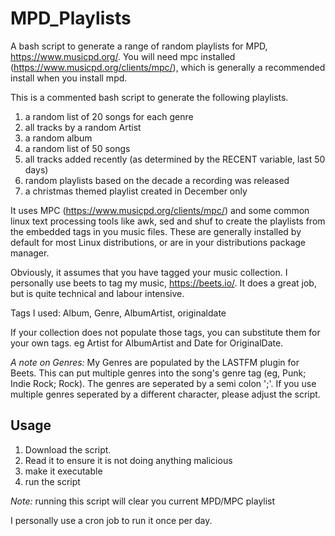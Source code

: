 # MPD_Playlists
A bash script to generate a range of random playlists for MPD, https://www.musicpd.org/. You will need mpc installed (https://www.musicpd.org/clients/mpc/), which is generally a recommended install when you install mpd.

This is a commented bash script to generate the following playlists. 

1. a random list of 20 songs for each genre
1. all tracks by a random Artist
1. a random album
1. a random list of 50 songs
1. all tracks added recently (as determined by the RECENT variable, last 50 days)
1. random playlists based on the decade a recording was released
1. a christmas themed playlist created in December only 

It uses MPC (https://www.musicpd.org/clients/mpc/) and some common linux text processing tools like awk, sed and shuf to create the playlists from the embedded tags in you music files. These are generally installed by default for most Linux distributions, or are in your distributions package manager. 

Obviously, it assumes that you have tagged your music collection. I personally use beets to tag my music, https://beets.io/. It does a great job, but is quite technical and labour intensive. 

Tags I used: Album, Genre, AlbumArtist, originaldate

If your collection does not populate those tags, you can substitute them for your own tags. eg Artist for AlbumArtist and Date for OriginalDate.

*A note on Genres:* My Genres are populated by the LASTFM plugin for Beets. This can put multiple genres into the song's genre tag (eg, Punk; Indie Rock; Rock). The genres are seperated by a semi colon ';'. If you use multiple genres seperated by a different character, please adjust the script.

## Usage

1. Download the script.
1. Read it to ensure it is not doing anything malicious
1. make it executable
1. run the script

*Note:* running this script will clear you current MPD/MPC playlist

I personally use a cron job to run it once per day.
